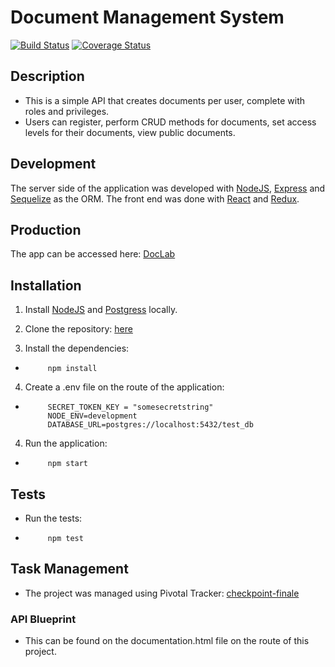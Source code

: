 # Document Management System
[![Build Status](https://travis-ci.org/Mercy-Muchai/document-mgt-system.svg?branch=develop)](https://travis-ci.org/Mercy-Muchai/document-mgt-system)   [![Coverage Status](https://coveralls.io/repos/github/Mercy-Muchai/document-mgt-system/badge.svg?branch=develop)](https://coveralls.io/github/Mercy-Muchai/document-mgt-system?branch=develop)

## Description 

- This is a simple API that creates documents per user, complete with roles and privileges.
- Users can register, perform CRUD methods for documents, set access levels for their documents, view public documents.

## Development

The server side of the application was developed with [NodeJS](https://nodejs.org/en/docs/), [Express](https://expressjs.com/en/4x/api.html) and [Sequelize](http://docs.sequelizejs.com/manual/tutorial/models-usage.html) as the ORM.
The front end was done with [React](https://facebook.github.io/react/docs/hello-world.html) and [Redux](http://redux.js.org/).

## Production

The app can be accessed here: [DocLab](https://doc-lab.herokuapp.com/)

## Installation
1. Install [NodeJS](https://nodejs.org/en/docs/) and [Postgress](https://www.postgresql.org/) locally.

2. Clone the repository:
[here](https://github.com/Mercy-Muchai/document-mgt-system.git)

3. Install the dependencies:
 -          npm install
      
4. Create a .env file on the route of the application:
 -          SECRET_TOKEN_KEY = "somesecretstring"
            NODE_ENV=development
            DATABASE_URL=postgres://localhost:5432/test_db

4. Run the application:
 -          npm start

## Tests
- Run the tests:
 -          npm test

## Task Management
- The project was managed using Pivotal Tracker: [checkpoint-finale](https://www.pivotaltracker.com/n/projects/2035037)


### API Blueprint
-  This can be found on the documentation.html file on the route of this project.



